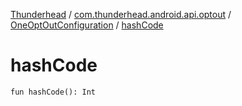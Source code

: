 [Thunderhead](../../index.md) / [com.thunderhead.android.api.optout](../index.md) / [OneOptOutConfiguration](index.md) / [hashCode](./hash-code.md)

# hashCode

`fun hashCode(): Int`